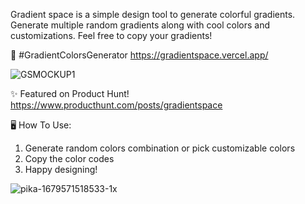 Gradient space is a simple design tool to generate colorful gradients. Generate multiple random gradients along with cool colors and customizations. Feel free to copy your gradients! 

🎨 #GradientColorsGenerator
https://gradientspace.vercel.app/

![GSMOCKUP1](https://user-images.githubusercontent.com/73470193/227478374-b1bca0a8-65fb-4c33-ae92-44e0be6f75d1.png)

✨ Featured on Product Hunt!
https://www.producthunt.com/posts/gradientspace

🖥️ How To Use:
1. Generate random colors combination or pick customizable colors
2. Copy the color codes
3. Happy designing!


![pika-1679571518533-1x](https://user-images.githubusercontent.com/73470193/227478561-9734c57d-5fe7-4258-9902-dc2abc36d260.png)

